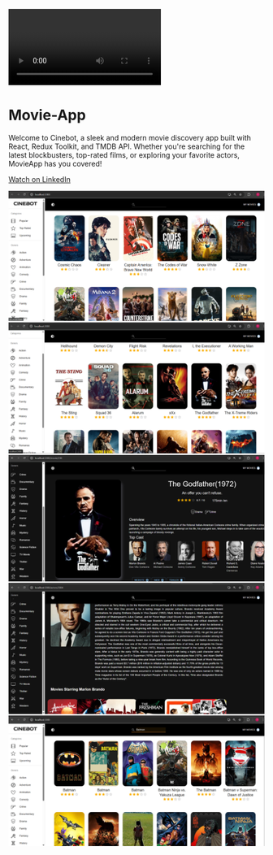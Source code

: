 

<video src="https://github.com/tejaskadbe/Movie-App/blob/main/src/assets/screenshots/React%20Movie%20App.mp4" controls></video>

# Movie-App
Welcome to Cinebot, a sleek and modern movie discovery app built with React, Redux Toolkit, and TMDB API. Whether you're searching for the latest blockbusters, top-rated films, or exploring your favorite actors, MovieApp has you covered!



[Watch on LinkedIn](https://www.linkedin.com/feed/update/urn:li:ugcPost:7205913378295365632)



![Image Description](https://github.com/tejaskadbe/Movie-App/blob/main/src/assets/screenshots/Screenshot%202025-03-28%20144630.png)
![Image Description](https://github.com/tejaskadbe/Movie-App/blob/main/src/assets/screenshots/Screenshot%202025-03-28%20144700.png)
![Image Description](https://github.com/tejaskadbe/Movie-App/blob/main/src/assets/screenshots/Screenshot%202025-03-28%20144722.png)
![Image Description](https://github.com/tejaskadbe/Movie-App/blob/main/src/assets/screenshots/Screenshot%202025-03-28%20144737.png)
![Image Description](https://github.com/tejaskadbe/Movie-App/blob/main/src/assets/screenshots/Screenshot%202025-03-28%20150646.png)
